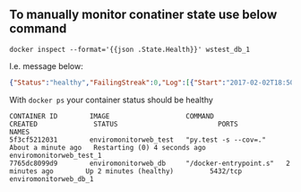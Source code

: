 ## To manually monitor conatiner state use below command
`docker inspect --format='{{json .State.Health}}' wstest_db_1`

I.e. message below:
```json
{"Status":"healthy","FailingStreak":0,"Log":[{"Start":"2017-02-02T18:50:42.83427782+01:00","End":"2017-02-02T18:50:42.869961142+01:00","ExitCode":0,"Output":""},{"Start":"2017-02-02T18:51:12.870148749+01:00","End":"2017-02-02T18:51:12.911524939+01:00","ExitCode":0,"Output":""}]}
```

With `docker ps` your container status should be healthy 

    CONTAINER ID        IMAGE                   COMMAND                  CREATED              STATUS                         PORTS               NAMES
    5f3cf5212031        enviromonitorweb_test   "py.test -s --cov=."     About a minute ago   Restarting (0) 4 seconds ago                       enviromonitorweb_test_1
    7765dc8099d9        enviromonitorweb_db     "/docker-entrypoint.s"   2 minutes ago        Up 2 minutes (healthy)         5432/tcp            enviromonitorweb_db_1
